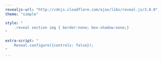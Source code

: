 ```yaml
---
revealjs-url: "http://cdnjs.cloudflare.com/ajax/libs/reveal.js/3.0.0"
theme: "simple"

style: "
    .reveal section img { border:none; box-shadow:none;}
"

extra-script: "
    Reveal.configure({controls: false});
"
...
```

